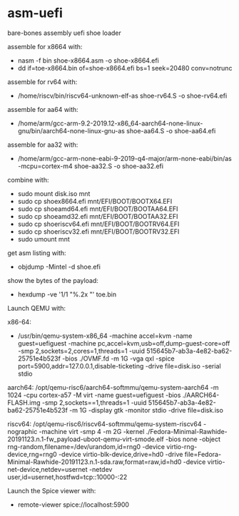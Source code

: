 # asm-uefi
bare-bones assembly uefi shoe loader

assemble for x8664 with:
* nasm -f bin shoe-x8664.asm -o shoe-x8664.efi
* dd if=toe-x8664.bin of=shoe-x8664.efi bs=1 seek=20480 conv=notrunc

assemble for rv64 with:
* /home/riscv/bin/riscv64-unknown-elf-as shoe-rv64.S -o shoe-rv64.efi

assemble for aa64 with:
* /home/arm/gcc-arm-9.2-2019.12-x86_64-aarch64-none-linux-gnu/bin/aarch64-none-linux-gnu-as shoe-aa64.S -o shoe-aa64.efi

assemble for aa32 with:
* /home/arm/gcc-arm-none-eabi-9-2019-q4-major/arm-none-eabi/bin/as -mcpu=cortex-m4  shoe-aa32.S -o shoe-aa32.efi


combine with:
* sudo mount disk.iso mnt
* sudo cp shoex8664.efi mnt/EFI/BOOT/BOOTX64.EFI
* sudo cp shoeamd64.efi mnt/EFI/BOOT/BOOTAA64.EFI
* sudo cp shoeamd32.efi mnt/EFI/BOOT/BOOTAA32.EFI
* sudo cp shoeriscv64.efi mnt/EFI/BOOT/BOOTRV64.EFI
* sudo cp shoeriscv32.efi mnt/EFI/BOOT/BOOTRV32.EFI
* sudo umount mnt

get asm listing with:
* objdump -Mintel -d shoe.efi

show the bytes of the payload:
* hexdump -ve '1/1 "%.2x "' toe.bin

Launch QEMU with:

x86-64:
* /usr/bin/qemu-system-x86_64 -machine accel=kvm -name guest=uefiguest -machine pc,accel=kvm,usb=off,dump-guest-core=off  -smp 2,sockets=2,cores=1,threads=1 -uuid 515645b7-ab3a-4e82-ba62-25751e4b523f -bios ./OVMF.fd -m 1G  -vga qxl -spice port=5900,addr=127.0.0.1,disable-ticketing -drive file=disk.iso -serial stdio

aarch64:
/opt/qemu-risc6/aarch64-softmmu/qemu-system-aarch64 -m 1024 -cpu cortex-a57 -M virt -name guest=uefiguest -bios ./AARCH64-FLASH.img  -smp 2,sockets==1,threads=1 -uuid 515645b7-ab3a-4e82-ba62-25751e4b523f -m 1G -display gtk -monitor stdio -drive file=disk.iso

riscv64:
/opt/qemu-risc6/riscv64-softmmu/qemu-system-riscv64    -nographic    -machine virt    -smp 4    -m 2G    -kernel ./Fedora-Minimal-Rawhide-20191123.n.1-fw_payload-uboot-qemu-virt-smode.elf    -bios none    -object rng-random,filename=/dev/urandom,id=rng0    -device virtio-rng-device,rng=rng0    -device virtio-blk-device,drive=hd0    -drive file=Fedora-Minimal-Rawhide-20191123.n.1-sda.raw,format=raw,id=hd0    -device virtio-net-device,netdev=usernet    -netdev user,id=usernet,hostfwd=tcp::10000-:22

Launch the Spice viewer with:
* remote-viewer spice://localhost:5900





